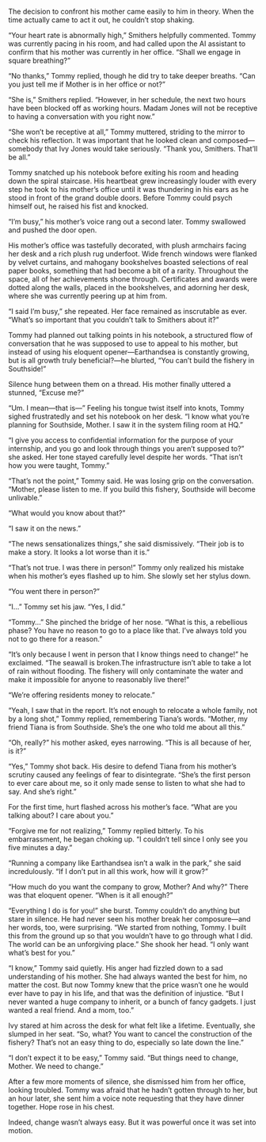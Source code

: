 The decision to confront his mother came easily to him in theory. When the time actually came to act it out, he couldn’t stop shaking. 

“Your heart rate is abnormally high,” Smithers helpfully commented. Tommy was currently pacing in his room, and had called upon the AI assistant to confirm that his mother was currently in her office. “Shall we engage in square breathing?”

“No thanks,” Tommy replied, though he did try to take deeper breaths. “Can you just tell me if Mother is in her office or not?” 

“She is,” Smithers replied. “However, in her schedule, the next two hours have been blocked off as working hours. Madam Jones will not be receptive to having a conversation with you right now.” 

“She won’t be receptive at all,” Tommy muttered, striding to the mirror to check his reflection. It was important that he looked clean and composed—somebody that Ivy Jones would take seriously. “Thank you, Smithers. That’ll be all.” 

Tommy snatched up his notebook before exiting his room and heading down the spiral staircase. His heartbeat grew increasingly louder with every step he took to his mother’s office until it was thundering in his ears as he stood in front of the grand double doors. Before Tommy could psych himself out, he raised his fist and knocked.

“I’m busy,” his mother’s voice rang out a second later. Tommy swallowed and pushed the door open. 

His mother’s office was tastefully decorated, with plush armchairs facing her desk and a rich plush rug underfoot. Wide french windows were flanked by velvet curtains, and mahogany bookshelves boasted selections of real paper books, something that had become a bit of a rarity. Throughout the space, all of her achievements shone through. Certificates and awards were dotted along the walls, placed in the bookshelves, and adorning her desk, where she was currently peering up at him from. 

“I said I’m busy,” she repeated. Her face remained as inscrutable as ever. “What’s so important that you couldn’t talk to Smithers about it?” 

Tommy had planned out talking points in his notebook, a structured flow of conversation that he was supposed to use to appeal to his mother, but instead of using his eloquent opener—Earthandsea is constantly growing, but is all growth truly beneficial?—he blurted, “You can’t build the fishery in Southside!”

Silence hung between them on a thread. His mother finally uttered a stunned, “Excuse me?”

“Um. I mean—that is—” Feeling his tongue twist itself into knots, Tommy sighed frustratedly and set his notebook on her desk. “I know what you’re planning for Southside, Mother. I saw it in the system filing room at HQ.” 

“I give you access to confidential information for the purpose of your internship, and you go and look through things you aren’t supposed to?” she asked. Her tone stayed carefully level despite her words. “That isn’t how you were taught, Tommy.”

“That’s not the point,” Tommy said. He was losing grip on the conversation. “Mother, please listen to me. If you build this fishery, Southside will become unlivable.”

“What would you know about that?”

“I saw it on the news.”

“The news sensationalizes things,” she said dismissively. “Their job is to make a story. It looks a lot worse than it is.”

“That’s not true. I was there in person!” Tommy only realized his mistake when his mother’s eyes flashed up to him. She slowly set her stylus down.

“You went there in person?” 

“I…” Tommy set his jaw. “Yes, I did.” 

 “Tommy…” She pinched the bridge of her nose. “What is this, a rebellious phase? You have no reason to go to a place like that. I’ve always told you not to go there for a reason.”

“It’s only because I went in person that I know things need to change!” he exclaimed. “The seawall is broken.The infrastructure isn’t able to take a lot of rain without flooding. The fishery will only contaminate the water and make it impossible for anyone to reasonably live there!” 

“We’re offering residents money to relocate.”

“Yeah, I saw that in the report. It’s not enough to relocate a whole family, not by a long shot,” Tommy replied, remembering Tiana’s words. “Mother, my friend Tiana is from Southside. She’s the one who told me about all this.”

“Oh, really?” his mother asked, eyes narrowing. “This is all because of her, is it?”

“Yes,” Tommy shot back. His desire to defend Tiana from his mother’s scrutiny caused any feelings of fear to disintegrate. “She’s the first person to ever care about me, so it only made sense to listen to what she had to say. And she’s right.”

For the first time, hurt flashed across his mother’s face. “What are you talking about? I care about you.”

“Forgive me for not realizing,” Tommy replied bitterly. To his embarrassment, he began choking up. “I couldn’t tell since I only see you five minutes a day.”

“Running a company like Earthandsea isn’t a walk in the park,” she said incredulously. “If I don’t put in all this work, how will it grow?” 

“How much do you want the company to grow, Mother? And why?” There was that eloquent opener. “When is it all enough?” 

“Everything I do is for you!” she burst. Tommy couldn’t do anything but stare in silence. He had never seen his mother break her composure—and her words, too, were surprising. “We started from nothing, Tommy. I built this from the ground up so that you wouldn’t have to go through what I did. The world can be an unforgiving place.” She shook her head. “I only want what’s best for you.” 

“I know,” Tommy said quietly. His anger had fizzled down to a sad understanding of his mother. She had always wanted the best for him, no matter the cost. But now Tommy knew that the price wasn’t one he would ever have to pay in his life, and that was the definition of injustice. “But I never wanted a huge company to inherit, or a bunch of fancy gadgets. I just wanted a real friend. And a mom, too.”

Ivy stared at him across the desk for what felt like a lifetime. Eventually, she slumped in her seat. “So, what? You want to cancel the construction of the fishery? That’s not an easy thing to do, especially so late down the line.” 

“I don’t expect it to be easy,” Tommy said. “But things need to change, Mother. We need to change.”

After a few more moments of silence, she dismissed him from her office, looking troubled. Tommy was afraid that he hadn’t gotten through to her, but an hour later, she sent him a voice note requesting that they have dinner together. Hope rose in his chest.

Indeed, change wasn’t always easy. But it was powerful once it was set into motion.
